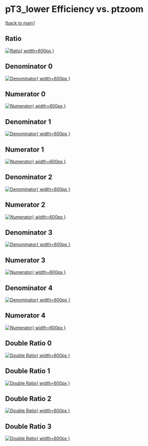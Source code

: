 # pT3_lower Efficiency vs. ptzoom

[[back to main](./)]



## Ratio

[![Ratio](../mtv/var/pT3_lower_vtr_11_0_eff_ptzoom.png){ width=600px }](../mtv/var/pT3_lower_vtr_11_0_eff_ptzoom.pdf)

## Denominator 0

[![Denominator](../mtv/den/pT3_lower_vtr_11_0_eff_ptzoom_den0.png){ width=600px }](../mtv/den/pT3_lower_vtr_11_0_eff_ptzoom_den0.pdf)

## Numerator 0

[![Numerator](../mtv/num/pT3_lower_vtr_11_0_eff_ptzoom_num0.png){ width=600px }](../mtv/num/pT3_lower_vtr_11_0_eff_ptzoom_num0.pdf)

## Denominator 1

[![Denominator](../mtv/den/pT3_lower_vtr_11_0_eff_ptzoom_den1.png){ width=600px }](../mtv/den/pT3_lower_vtr_11_0_eff_ptzoom_den1.pdf)

## Numerator 1

[![Numerator](../mtv/num/pT3_lower_vtr_11_0_eff_ptzoom_num1.png){ width=600px }](../mtv/num/pT3_lower_vtr_11_0_eff_ptzoom_num1.pdf)

## Denominator 2

[![Denominator](../mtv/den/pT3_lower_vtr_11_0_eff_ptzoom_den2.png){ width=600px }](../mtv/den/pT3_lower_vtr_11_0_eff_ptzoom_den2.pdf)

## Numerator 2

[![Numerator](../mtv/num/pT3_lower_vtr_11_0_eff_ptzoom_num2.png){ width=600px }](../mtv/num/pT3_lower_vtr_11_0_eff_ptzoom_num2.pdf)

## Denominator 3

[![Denominator](../mtv/den/pT3_lower_vtr_11_0_eff_ptzoom_den3.png){ width=600px }](../mtv/den/pT3_lower_vtr_11_0_eff_ptzoom_den3.pdf)

## Numerator 3

[![Numerator](../mtv/num/pT3_lower_vtr_11_0_eff_ptzoom_num3.png){ width=600px }](../mtv/num/pT3_lower_vtr_11_0_eff_ptzoom_num3.pdf)

## Denominator 4

[![Denominator](../mtv/den/pT3_lower_vtr_11_0_eff_ptzoom_den4.png){ width=600px }](../mtv/den/pT3_lower_vtr_11_0_eff_ptzoom_den4.pdf)

## Numerator 4

[![Numerator](../mtv/num/pT3_lower_vtr_11_0_eff_ptzoom_num4.png){ width=600px }](../mtv/num/pT3_lower_vtr_11_0_eff_ptzoom_num4.pdf)

## Double Ratio 0

[![Double Ratio](../mtv/ratio/pT3_lower_vtr_11_0_eff_ptzoom_ratio0.png){ width=600px }](../mtv/ratio/pT3_lower_vtr_11_0_eff_ptzoom_ratio0.pdf)

## Double Ratio 1

[![Double Ratio](../mtv/ratio/pT3_lower_vtr_11_0_eff_ptzoom_ratio1.png){ width=600px }](../mtv/ratio/pT3_lower_vtr_11_0_eff_ptzoom_ratio1.pdf)

## Double Ratio 2

[![Double Ratio](../mtv/ratio/pT3_lower_vtr_11_0_eff_ptzoom_ratio2.png){ width=600px }](../mtv/ratio/pT3_lower_vtr_11_0_eff_ptzoom_ratio2.pdf)

## Double Ratio 3

[![Double Ratio](../mtv/ratio/pT3_lower_vtr_11_0_eff_ptzoom_ratio3.png){ width=600px }](../mtv/ratio/pT3_lower_vtr_11_0_eff_ptzoom_ratio3.pdf)

